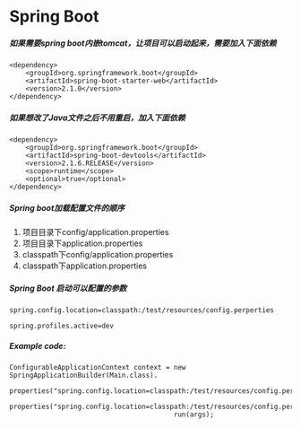 # Spring Boot
##### 如果需要spring boot内嵌tomcat，让项目可以启动起来，需要加入下面依赖
```
<dependency>
    <groupId>org.springframework.boot</groupId>
	<artifactId>spring-boot-starter-web</artifactId>
	<version>2.1.0</version>
</dependency>
```

##### 如果想改了Java文件之后不用重启，加入下面依赖
```
<dependency>
	<groupId>org.springframework.boot</groupId>
	<artifactId>spring-boot-devtools</artifactId>
	<version>2.1.6.RELEASE</version>
	<scope>runtime</scope>
	<optional>true</optional>
</dependency>
```

##### Spring boot加载配置文件的顺序
1. 项目目录下config/application.properties
2. 项目目录下application.properties
3. classpath下config/application.properties
4. classpath下application.properties

##### Spring Boot 启动可以配置的参数
```
spring.config.location=classpath:/test/resources/config.perperties
```
```
spring.profiles.active=dev
```
##### Example code:
```
ConfigurableApplicationContext context = new SpringApplicationBuilder(Main.class).
                                         properties("spring.config.location=classpath:/test/resources/config.perperties").
                                         properties("spring.config.location=classpath:/test/resources/config.perperties").
                                         run(args);
```

